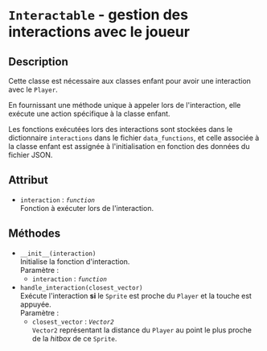 # `Interactable` - gestion des interactions avec le joueur
## Description
Cette classe est nécessaire aux classes enfant pour avoir une interaction avec le `Player`.

En fournissant une méthode unique à appeler lors de l'interaction, elle exécute une action spécifique à la classe enfant.

Les fonctions exécutées lors des interactions sont stockées dans le dictionnaire `interactions` dans le fichier `data_functions`,
et celle associée à la classe enfant est assignée à l'initialisation en fonction des données du fichier JSON.

## Attribut
- `interaction` : *`function`* \
  Fonction à exécuter lors de l'interaction.

## Méthodes
- `__init__(interaction)` \
  Initialise la fonction d'interaction. \
  Paramètre :
  * `interaction` : *`function`*
- `handle_interaction(closest_vector)` \
  Exécute l'interaction **si** le `Sprite` est proche du `Player` et la touche est appuyée. \
  Paramètre :
  * `closest_vector` : *`Vector2`* \
    `Vector2` représentant la distance du `Player` au point le plus proche de la *hitbox* de ce `Sprite`.